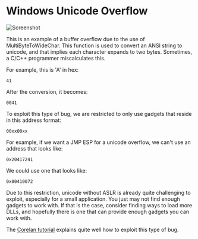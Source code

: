 # Windows Unicode Overflow

![Screenshot](https://raw.githubusercontent.com/wchen-r7/VulnCases/master/Windows%20Unicode%20Buffer%20Overflow/Screenshot.png)

This is an example of a buffer overflow due to the use of MultiByteToWideChar. This function is
used to convert an ANSI string to unicode, and that implies each character expands to two bytes.
Sometimes, a C/C++ programmer miscalculates this.

For example, this is 'A' in hex:

```
41
```

After the conversion, it becomes:

```
0041
```

To exploit this type of bug, we are restricted to only use gadgets that reside in this address
format:

```
00xx00xx
```

For example, if we want a JMP ESP for a unicode overflow, we can't use an address that looks like:

```
0x20417241
```

We could use one that looks like:

```
0x00410072
```

Due to this restriction, unicode without ASLR is already quite challenging to exploit, especially
for a small application. You just may not find enough gadgets to work with. If that is the case,
consider finding ways to load more DLLs, and hopefully there is one that can provide enough gadgets
you can work with.

The [Corelan tutorial](https://www.corelan.be/index.php/2009/11/06/exploit-writing-tutorial-part-7-unicode-from-0x00410041-to-calc/) explains quite well how to exploit this type of bug.
